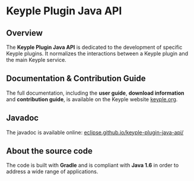 # Keyple Plugin Java API

## Overview

The **Keyple Plugin Java API** is dedicated to the development of specific Keyple plugins. It normalizes the interactions between a Keyple plugin and the main Keyple service.

## Documentation & Contribution Guide

The full documentation, including the **user guide**, **download information** and **contribution guide**, is available on the Keyple website [keyple.org](https://keyple.org).

## Javadoc

The javadoc is available online: [eclipse.github.io/keyple-plugin-java-api/](https://eclipse.github.io/keyple-plugin-java-api/)

## About the source code

The code is built with **Gradle** and is compliant with **Java 1.6** in order to address a wide range of applications.